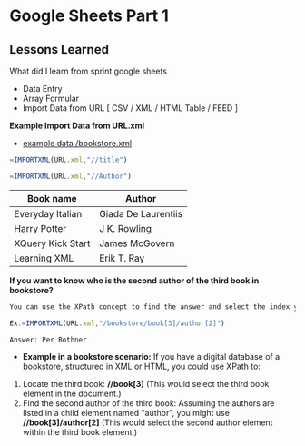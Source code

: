 # Google Sheets Part 1
## Lessons Learned
What did I learn from sprint google sheets

- Data Entry 
- Array Formular 
- Import Data from URL [ CSV / XML / HTML Table / FEED ]
  
**Example Import Data from URL.xml**
- [example data /bookstore.xml](https://raw.githubusercontent.com/toyeiei/jetbrains-python/master/bookshop.xml)
 ```javascript
=IMPORTXML(URL.xml,"//title")
```
 ```javascript
=IMPORTXML(URL.xml,"//Author")
```
| Book name  | Author |
| ----------- | ----------- |
| Everyday Italian | Giada De Laurentiis|
| Harry Potter| J K. Rowling |
| XQuery Kick Start | James McGovern |
| Learning XML | Erik T. Ray |


**If you want to know who is the second author of the third book in bookstore?**
 ```javascript
You can use the XPath concept to find the answer and select the index you want to know.

Ex.=IMPORTXML(URL.xml,"/bookstore/book[3]/author[2]")

Answer: Per Bothner

```
- **Example in a bookstore scenario:** If you have a digital database of a bookstore, structured in XML or HTML, you could use XPath to:

1. Locate the third book:  **//book[3]**  (This would select the third book element in the document.)
2. Find the second author of the third book: Assuming the authors are listed in a child element named "author", you might use **//book[3]/author[2]** (This would select the second author element within the third book element.)


